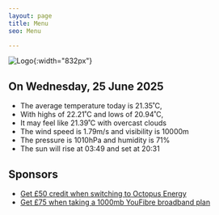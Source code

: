 ```yaml
---
layout: page
title: Menu
seo: Menu

---
```


![Logo](/images/logo.jpg){:width="832px"}

<!-- weather_marker starts -->
## On Wednesday, 25 June 2025

- The average temperature today is 21.35˚C,
- With highs of 22.21˚C and lows of 20.94˚C,
- It may feel like 21.39˚C with overcast clouds
- The wind speed is 1.79m/s and visibility is 10000m
- The pressure is 1010hPa and humidity is 71%
- The sun will rise at 03:49 and set at 20:31

<!-- weather_marker ends -->

## Sponsors

- [Get £50 credit when switching to Octopus Energy](https://bit.ly/3oD1nnS)
- [Get £75 when taking a 1000mb YouFibre broadband plan](https://aklam.io/91zWhU?)
